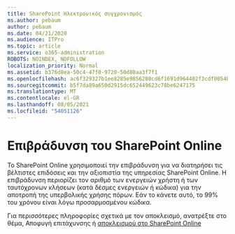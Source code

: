 ```yaml
---
title: SharePoint Ηλεκτρονικός συγχρονισμός
ms.author: pebaum
author: pebaum
ms.date: 04/21/2020
ms.audience: ITPro
ms.topic: article
ms.service: o365-administration
ROBOTS: NOINDEX, NOFOLLOW
localization_priority: Normal
ms.assetid: b376d8ea-50c4-47f0-9720-50d80aa3f7f1
ms.openlocfilehash: ac6f329327b1ee8285e9856280cd6f1691d964402f3cdf0054ba33caeb9ff7ed
ms.sourcegitcommit: b5f7da89a650d2915dc652449623c78be6247175
ms.translationtype: MT
ms.contentlocale: el-GR
ms.lasthandoff: 08/05/2021
ms.locfileid: "54051126"
---
```

# <a name="sharepoint-online-throttling"></a>Επιβράδυνση του SharePoint Online

Το SharePoint Online χρησιμοποιεί την επιβράδυνση για να διατηρήσει τις βέλτιστες επιδόσεις και την αξιοπιστία της υπηρεσίας SharePoint Online. Η επιβράδυνση περιορίζει τον αριθμό των ενεργειών χρήστη ή των ταυτόχρονων κλήσεων (κατά δέσμες ενεργειών ή κώδικα) για την αποτροπή της υπερβολικής χρήσης πόρων. Εάν το κάνετε αυτό, το 99% του χρόνου είναι λόγω προσαρμοσμένου κώδικα.
  
Για περισσότερες πληροφορίες σχετικά με τον αποκλεισμό, ανατρέξτε στο θέμα, Αποφυγή επιτάχυνσης ή [αποκλεισμού στο SharePoint Online](https://go.microsoft.com/fwlink/?linkid=2022019)
  

